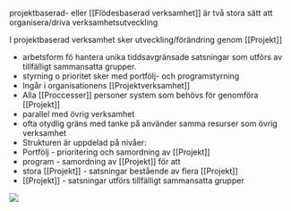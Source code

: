 
projektbaserad- eller [[Flödesbaserad verksamhet]] är två stora sätt att organisera/driva verksamhetsutveckling

I projektbaserad verksamhet sker utveckling/förändring genom [[Projekt]]    

- arbetsform fö hantera unika tiddsavgränsade satsningar som utförs av tillfälligt sammansatta grupper.    
- styrning o prioritet sker med portfölj- och programstyrning
- Ingår i organisationens [[Projektverksamhet]]
- Alla [[Proccesser]] personer system som behövs för genomföra [[Projekt]]
- parallel med övrig verksamhet
- ofta otydlig gräns med tanke på använder samma resurser som övrig verksamhet
- Strukturen är uppdelad på nivåer:
- Portfölj - prioritering och samordning av [[Projekt]]
- program - samordning av [[Projekt]] för att 
- stora [[Projekt]] - satsningar bestående av flera [[Projekt]]
- [[Projekt]] - satsningar utförs tillfälligt sammansatta grupper

**![](https://lh7-us.googleusercontent.com/wEOBLM9uqj6nlTFq-FazwgcMGvxOXxkUfcaFHJjMKMVwuFFRRY2ug631okDRVx5DJmC_dQbNqEVMbb0ZDyomGnWuxNginbJSa3UgPX2OrF1MIHxUmj3WQ-T_jnZA8qYrsdhBlppToKzeOqIGT-JfqOY)**



